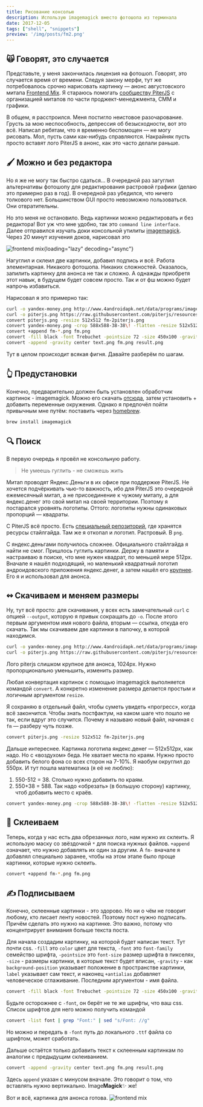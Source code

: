 ```yaml
---
title: Рисование консолью
description: Использую imagemagick вместо фотошопа из терминала
date: 2017-12-05
tags: ["shell", "snippets"]
preview: '/img/posts/fm2.png'
---
```

## 🙀 Говорят, это случается

Представьте, у меня закончилась лицензия на фотошоп. Говорят, это случается время от времени. Следуя закону мерфи, тут же потребовалось срочно нарисовать картинку — анонс августовского митапа [Frontend Mix](https://meetabit.com/events/piterjs-16). Я стараюсь помогать [сообществу PiterJS](http://piterjs.org) с организацией митапов по части проджект-менеджмента, СММ и графики.

В общем, я расстроился. Меня постигло неистовое разочарование. Грусть за мою неспособность, депрессия об безысходности, вот это всё. Написал ребятам, что я временно беспомощен — не могу рисовать. Мол, пусть сами как-нибудь справляются. Накрайняк пусть просто вставят лого PiterJS в анонс, как это часто делали раньше.

## 🖌 Можно и без редактора

Но я же не могу так быстро сдаться...
В очередной раз загуглил альтернативы фотошопу для редактирования растровой графики (делаю это примерно раз в год). В очередной раз убедился, что ничего толкового нет. Большинством GUI просто невозможно пользоваться. Они отвратительны.

Но это меня не остановило. Ведь картинки можно редактировать и без редактора! Вот уж что мне удобно, так это `command line interface`. Далее отправился изучать доки консольной утилиты [imagemagick](www.imagemagick.org). Через 20 минут изучения доков, нарисовал это

![frontend mix](/img/posts/fm2.png){loading="lazy" decoding="async"}

Нагуглил и склеил две картинки, добавил подпись и всё. Работа элементарная. Никакого фотошопа. Никаких сложностей. Оказалось, запилить картинку для анонса не так и сложно. А однажды приобретя этот навык, в будущем будет совсем просто. Так и от фш можно будет напрочь избавиться.

Нарисовал я это примерно так:

```bash
curl -o yandex-money.png http://www.4androidapk.net/data/programs/images/yandex-money-online-payments_1086.png
curl -o piterjs.png https://raw.githubusercontent.com/piterjs/resources/master/logo/PiterJS.png
convert piterjs.png -resize 512x512 fm-2piterjs.png
convert yandex-money.png -crop 588x588-38-38\! -flatten -resize 512x512 fm-1yandex-money.png
convert +append fm-*.png fm.png
convert -fill black -font Trebuchet -pointsize 72 -size 450x100 -gravity center label:Frontend\ Mix +antialias text.png
convert -append -gravity center text.png fm.png result.png
```

Тут в целом происходит всякая фигня. Давайте разберём по шагам.

## 👆 Предустановки

Конечно, предварительно должен быть установлен обработчик картинок - imagemagick. Можно его скачать [отсюда](http://www.imagemagick.org/script/download.php), затем установить + добавить переменные окружения. Однако я предпочёл пойти привычным мне путём: поставить через [homebrew](https://brew.sh/index_ru.html).

``` bash
brew install imagemagick
```

## 🔍 Поиск

В первую очередь я провёл не консольную работу.

> Не умеешь гуглить - не сможешь жить

Митап проводят Яндекс.Деньги в их офисе при поддержке PiterJS. Не хочется подчёркивать чью-то важность, ибо для PiterJS это очередной ежемесячный митап, а не присоединение к чужому митапу, а для яндекс.денег это свой митап на своей территории. Поэтому я постарался уровнять логотипы. Оттого: логотипы нужны одинаковых пропорций — квадраты.

С PiterJS всё просто. Есть [специальный репозиторий](https://github.com/piterjs/resources), где хранятся ресурсы стайлгайда. Там же я откопал и логотип. Растровый. В `png`.

С яндекс.деньгами получилось сложнее. Официального стайлгайда я найти не смог. Пришлось гуглить картинки. Держу в памяти и настраиваю в поиске, что мне нужен квадрат, по меньшей мере 512px. Вначале я нашёл подходящий, но маленький квадратный логотип андроидовского приложения яндекс.денег, а затем нашёл его [крупнее](http://www.4androidapk.net/data/programs/images/yandex-money-online-payments_1086.png). Его я и использовал для анонса.

## ↭ Скачиваем и меняем размеры

Ну, тут всё просто: для скачивания, у всех есть замечательный `curl` с опцией `--output`, которую я привык сокращать до `-o`. После этого первым аргументом имя нового файла, вторым — ссылка, откуда его скачать. Так мы скачиваем две картинки в папочку, в которой находимся.

``` bash
curl -o yandex-money.png http://www.4androidapk.net/data/programs/images/yandex-money-online-payments_1086.png
curl -o piterjs.png https://raw.githubusercontent.com/piterjs/resources/master/logo/PiterJS.png
```

Лого piterjs слишком крупное для анонса, 1024px. Нужно пропорционально уменьшить, изменить размер.

Любая конвертация картинок с помощью imagemagick выполняется командой `convert`. А конкретно изменение размера делается простым и логичным аргументом `resize`.

Я сохраняю в отдельный файл, чтобы суметь увидеть «прогресс», когда всё закончится. Чтобы знать постфактум, на каком шаге что пошло не так, если вдруг это случится. Почему я называю новый файл, начиная с `fm` — разберу чуть позже.

```bash
convert piterjs.png -resize 512x512 fm-2piterjs.png
```

Дальше интереснее. Картинка логотипа яндекс.денег — 512x512px, как надо. Но с «воздухом» беда. Не хватает места по краям. Нужно просто добавить белого фона со всех сторон на 7-10%. Я наобум округлил до 550px. И тут пошла математика (я её не люблю):

1. 550-512 = 38. Столько нужно добавить по краям.
2. 550+38 = 588. Так надо «обрезать» (в большую сторону) картинку, чтоб добавить место с краёв.

```bash
convert yandex-money.png -crop 588x588-38-38\! -flatten -resize 512x512 fm-1yandex-money.png
```

## 🙏 Склеиваем

Теперь, когда у нас есть два обрезанных лого, нам нужно их склеить. Я использую маску со звёздочкой `*` для поиска нужных файлов. `+append` означает, что нужно добавлять их один за другим. А `fm-` вначале я добавлял специально заранее, чтобы на этом этапе было проще картинки, которые нужно склеить.

```bash
convert +append fm-*.png fm.png
```

## ✍️ Подписываем

Конечно, склеенные картинки - это здорово. Но ни о чём не говорит любому, кто лисает ленту новостей. Поэтому пост нужно подписать. Причём сделать это нужно на картинке. Это важно, потому что концентрирует внимания больше текста поста.

Для начала создадим картинку, на которой будет написан текст. Тут почти css. `-fill` это `color` цвет для текста, `-font` это `font-family` семейство шрифта, `-pointsize` это `font-size` размер шрифта в пикселях, `-size` - размеры картинки, в которые текст будет вписан, `-gravity` - как `background-position` указывает положение в пространстве картинки, `label` указывает сам текст, и наконец `+antialias` добавляет человеческое сглаживание. Последним аргументом - имя файла.

```bash
convert -fill black -font Trebuchet -pointsize 72 -size 450x100 -gravity center label:Frontend\ Mix +antialias text.png
```

Будьте осторожнее с `-font`, он берёт не те же шрифты, что ваш css. Список шрифтов для него можно получить командой

```bash
convert -list font | grep "Font:" | sed "s/Font: //g"
```

Но можно и передать в `-font` путь до локального `.ttf` файла со шрифтом, может сработать.

Дальше остаётся только добавить текст к склеенным картинкам по аналогии с предыдущим склеиванием.

```bash
convert -append -gravity center text.png fm.png result.png
```

Здесь `append` указан с минусом вначале. Это говорит о том, что вставлять нужно вертикально. Image<b>Magick</b>✨ же!

Вот и всё, картинка для анонса готова.
![frontend mix](/img/posts/fm2.png)

